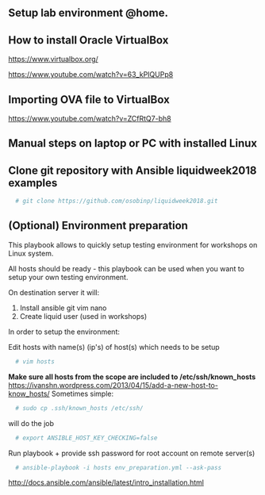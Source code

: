 Setup lab environment @home.
---------------------
## How to install Oracle VirtualBox

https://www.virtualbox.org/

https://www.youtube.com/watch?v=63_kPIQUPp8

Importing OVA file to VirtualBox
---------------------
https://www.youtube.com/watch?v=ZCfRtQ7-bh8

Manual steps on laptop or PC with installed Linux
---------------------



Clone git repository with Ansible liquidweek2018 examples
---------------------
```bash
  # git clone https://github.com/osobinp/liquidweek2018.git
```

## (Optional) Environment preparation
This playbook allows to quickly setup testing environment for workshops on Linux system.

All hosts should be ready - this playbook can be used when you want to setup your own testing environment.

On destination server it will:
1. Install ansible git vim nano
2. Create liquid user (used in workshops)

In order to setup the environment:

Edit hosts with name(s) (ip's) of host(s) which needs to be setup

```bash
  # vim hosts
```

**Make sure all hosts from the scope are included to /etc/ssh/known_hosts**
https://ivanshn.wordpress.com/2013/04/15/add-a-new-host-to-know_hosts/
Sometimes simple:

```bash
  # sudo cp .ssh/known_hosts /etc/ssh/
```

will do the job

```bash
  # export ANSIBLE_HOST_KEY_CHECKING=false
```

Run playbook + provide ssh password for root account on remote server(s)
```bash
  # ansible-playbook -i hosts env_preparation.yml --ask-pass
```


http://docs.ansible.com/ansible/latest/intro_installation.html

